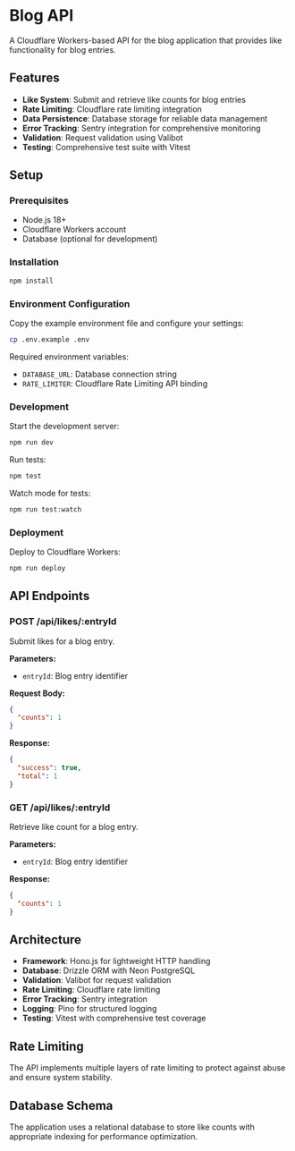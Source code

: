 # Blog API

A Cloudflare Workers-based API for the blog application that provides like functionality for blog entries.

## Features

- **Like System**: Submit and retrieve like counts for blog entries
- **Rate Limiting**: Cloudflare rate limiting integration
- **Data Persistence**: Database storage for reliable data management
- **Error Tracking**: Sentry integration for comprehensive monitoring
- **Validation**: Request validation using Valibot
- **Testing**: Comprehensive test suite with Vitest

## Setup

### Prerequisites

- Node.js 18+
- Cloudflare Workers account
- Database (optional for development)

### Installation

```bash
npm install
```

### Environment Configuration

Copy the example environment file and configure your settings:

```bash
cp .env.example .env
```

Required environment variables:

- `DATABASE_URL`: Database connection string
- `RATE_LIMITER`: Cloudflare Rate Limiting API binding

### Development

Start the development server:

```bash
npm run dev
```

Run tests:

```bash
npm test
```

Watch mode for tests:

```bash
npm run test:watch
```

### Deployment

Deploy to Cloudflare Workers:

```bash
npm run deploy
```

## API Endpoints

### POST /api/likes/:entryId

Submit likes for a blog entry.

**Parameters:**

- `entryId`: Blog entry identifier

**Request Body:**

```json
{
  "counts": 1
}
```

**Response:**

```json
{
  "success": true,
  "total": 1
}
```

### GET /api/likes/:entryId

Retrieve like count for a blog entry.

**Parameters:**

- `entryId`: Blog entry identifier

**Response:**

```json
{
  "counts": 1
}
```

## Architecture

- **Framework**: Hono.js for lightweight HTTP handling
- **Database**: Drizzle ORM with Neon PostgreSQL
- **Validation**: Valibot for request validation
- **Rate Limiting**: Cloudflare rate limiting
- **Error Tracking**: Sentry integration
- **Logging**: Pino for structured logging
- **Testing**: Vitest with comprehensive test coverage

## Rate Limiting

The API implements multiple layers of rate limiting to protect against abuse and ensure system stability.

## Database Schema

The application uses a relational database to store like counts with appropriate indexing for performance optimization.
